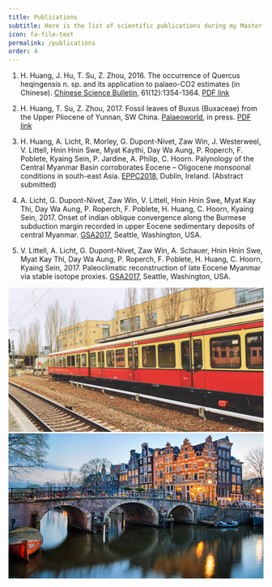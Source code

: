 ```yaml
---
title: Publications
subtitle: Here is the list of scientific publications during my Master's and PhD candidate so far.
icon: fa-file-text
permalink: /publications
order: 4
---
```


1. H. Huang, J. Hu, T. Su, Z. Zhou, 2016. The occurrence of Quercus heqingensis n. sp. and its application to palaeo-CO2
estimates (in Chinese). <a href="http://engine.scichina.com/publisher/scp/journal/CSB?slug=Overview" target="_blank">Chinese Science Bulletin</a>, 61(12):1354-1364. <a href="http://csb.scichina.com:8080/CN/10.1360/N972015-01198#" target="_blank">PDF link</a>

2. H. Huang, T. Su, Z. Zhou, 2017. Fossil leaves of Buxus (Buxaceae) from the Upper Pliocene of Yunnan, SW China. <a href="https://www.sciencedirect.com/journal/palaeoworld" target="_blank">Palaeoworld</a>, in press. <a href="https://www.sciencedirect.com/science/article/pii/S1871174X17301142?via%3Dihub" target="_blank">PDF link</a>

5. H. Huang, A. Licht, R. Morley, G. Dupont-Nivet, Zaw Win, J. Westerweel, V. Littell, Hnin Hnin Swe, Myat Kaythi, Day Wa Aung, P. Roperch, F. Poblete, Kyaing Sein, P. Jardine, A. Philip, C. Hoorn. Palynology of the Central Myanmar Basin corroborates Eocene – Oligocene monsoonal conditions in south-east Asia. <a href="http://eppc2018.ie" target="_blank">EPPC2018</a>, Dublin, Ireland. (Abstract submitted)

3. A. Licht, G. Dupont-Nivet, Zaw Win, V. Littell, Hnin Hnin Swe, Myat Kay Thi, Day Wa Aung, P. Roperch, F. Poblete, H. Huang, C. Hoorn, Kyaing Sein, 2017. Onset of indian oblique convergence along the Burmese subduction margin recorded in upper Eocene sedimentary deposits of central Myanmar. <a href="http://community.geosociety.org/gsa2017/home" target="_blank">GSA2017</a>, Seattle, Washington, USA.

4. V. Littell, A. Licht, G. Dupont-Nivet, Zaw Win, A. Schauer, Hnin Hnin Swe, Myat Kay Thi, Day Wa Aung, P. Roperch, F. Poblete, H. Huang, C. Hoorn, Kyaing Sein, 2017. Paleoclimatic reconstruction of late Eocene Myanmar via stable isotope proxies. <a href="http://community.geosociety.org/gsa2017/home" target="_blank">GSA2017</a>, Seattle, Washington, USA.

<img src="assets/images/train.JPG">
<img src="assets/images/amsterdam1.jpg">
